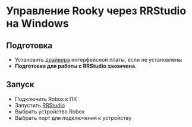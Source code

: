 # Управление Rooky через RRStudio на Windows
## Подготовка
* Установить [драйвера](/Robox/res/drivers/CDM21228_Setup.exe) интерфейсной платы, если не установлены
* **Подготовка для работы с RRStudio закончена.**

## Запуск
* Подключить Robox к ПК
* Запустить [RRStudio](/RRStudio/setup_windows)
* Выбрать устройство Robox
* Выбрать порт для подключения к устройству 